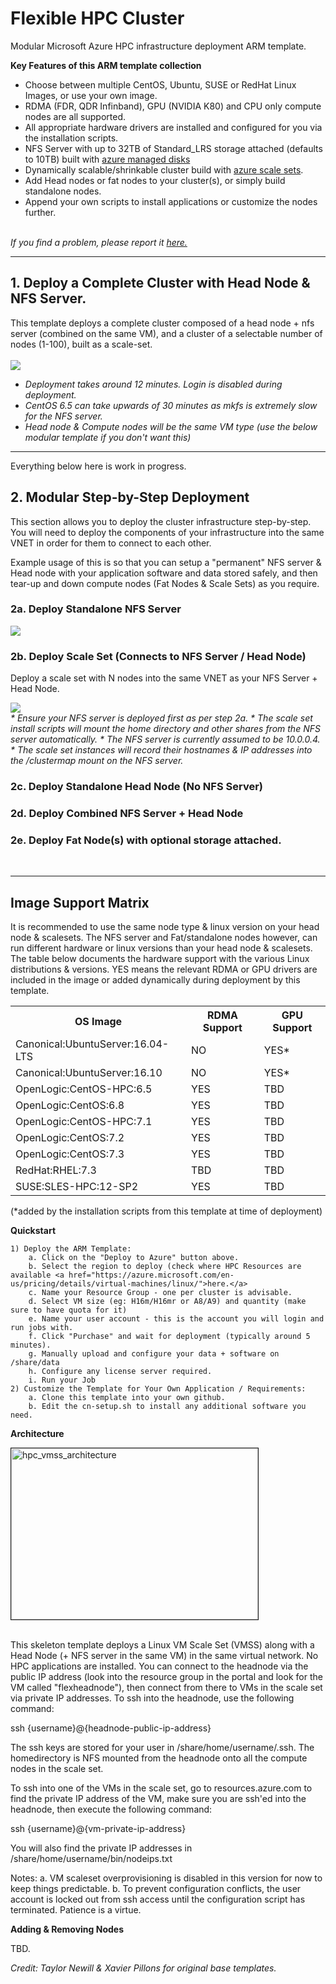 # Flexible HPC Cluster

Modular Microsoft Azure HPC infrastructure deployment ARM template.

<b>Key Features of this ARM template collection</b>
* Choose between multiple CentOS, Ubuntu, SUSE or RedHat Linux Images, or use your own image.
* RDMA (FDR, QDR Infinband), GPU (NVIDIA K80) and CPU only compute nodes are all supported. 
* All appropriate hardware drivers are installed and configured for you via the installation scripts. 
* NFS Server with up to 32TB of Standard_LRS storage attached (defaults to 10TB) built with <a href="https://azure.microsoft.com/en-us/services/managed-disks/">azure managed disks</a>
* Dynamically scalable/shrinkable cluster build with <a href="https://azure.microsoft.com/en-us/services/virtual-machine-scale-sets/">azure scale sets</a>.
* Add Head nodes or fat nodes to your cluster(s), or simply build standalone nodes.
* Append your own scripts to install applications or customize the nodes further. 
<br><br>
<i>
If you find a problem, please report it <a href="https://github.com/mkiernan/FlexHPC/issues/new">here.</a>
</i>

***
## 1. Deploy a Complete Cluster with Head Node & NFS Server. 
This template deploys a complete cluster composed of a head node + nfs server (combined on the same VM), and a cluster of a selectable number of nodes (1-100), built as a scale-set. 
<br><br>
<a href="https://portal.azure.com/#create/Microsoft.Template/uri/https%3A%2F%2Fraw.githubusercontent.com%2Fmkiernan%2FFlexHPC%2Fmaster%2Fazuredeploy.json" target="_blank">
    <img src="http://azuredeploy.net/deploybutton.png"/>
</a>
<br>
<i>
* Deployment takes around 12 minutes. Login is disabled during deployment.
* CentOS 6.5 can take upwards of 30 minutes as mkfs is extremely slow for the NFS server.
* Head node & Compute nodes will be the same VM type (use the below modular template if you don't want this)
</i>

***
Everything below here is work in progress. 

## 2. Modular Step-by-Step Deployment 
This section allows you to deploy the cluster infrastructure step-by-step. You will need to deploy the components of your infrastructure into the same VNET in order for them to connect to each other. 

Example usage of this is so that you can setup a "permanent" NFS server & Head node with your application software and data stored safely, and then tear-up and down compute nodes (Fat Nodes & Scale Sets) as you require. 
### 2a. Deploy Standalone NFS Server
<a href="https://portal.azure.com/#create/Microsoft.Template/uri/https%3A%2F%2Fraw.githubusercontent.com%2Fmkiernan%2FFlexHPC%2Fmaster%2Fnfsserver.json" target="_blank">
    <img src="http://azuredeploy.net/deploybutton.png"/>
</a>

### 2b. Deploy Scale Set (Connects to NFS Server / Head Node)

Deploy a scale set with N nodes into the same VNET as your NFS Server + Head Node. 
<br>

<a href="https://portal.azure.com/#create/Microsoft.Template/uri/https%3A%2F%2Fraw.githubusercontent.com%2Fmkiernan%2FFlexHPC%2Fmaster%2Fscaleset.json" target="_blank">
    <img src="http://azuredeploy.net/deploybutton.png"/>
</a>
<br>
<i>
* Ensure your NFS server is deployed first as per step 2a.
* The scale set install scripts will mount the home directory and other shares from the NFS server automatically. 
* The NFS server is currently assumed to be 10.0.0.4. 
* The scale set instances will record their hostnames & IP addresses into the /clustermap mount on the NFS server. 
</i>

### 2c. Deploy Standalone Head Node (No NFS Server)

### 2d. Deploy Combined NFS Server + Head Node

### 2e. Deploy Fat Node(s) with optional storage attached. 

<br>

***

## Image Support Matrix

It is recommended to use the same node type & linux version on your head node & scalesets. The NFS server and Fat/standalone nodes however, can run different hardware or linux versions than your head node & scalesets. 
<br>
The table below documents the hardware support with the various Linux distributions & versions. YES means the relevant RDMA or GPU drivers are included in the image or added dynamically during deployment by this template.
<br>
<table>
	<tr>
	<th>OS Image</th>
	<th>RDMA Support</th>
	<th>GPU Support</th>
	</tr>
	<tr><td>Canonical:UbuntuServer:16.04-LTS</td><td>NO</td><td>YES*</td></tr>
	<tr><td>Canonical:UbuntuServer:16.10</td><td>NO</td><td>YES*</td></tr>
	<tr><td>OpenLogic:CentOS-HPC:6.5</td><td>YES</td><td>TBD</td></tr>
	<tr><td>OpenLogic:CentOS:6.8</td><td>YES</td><td>TBD</td></tr>
	<tr><td>OpenLogic:CentOS-HPC:7.1</td><td>YES</td><td>TBD</td></tr>
	<tr><td>OpenLogic:CentOS:7.2</td><td>YES</td><td>TBD</td></tr>
	<tr><td>OpenLogic:CentOS:7.3</td><td>YES</td><td>TBD</td></tr>
	<tr><td>RedHat:RHEL:7.3</td><td>TBD</td><td>TBD</td></tr>
	<tr><td>SUSE:SLES-HPC:12-SP2</td><td>YES</td><td>TBD</td></tr>
</table>

(*added by the installation scripts from this template at time of deployment)

<b>Quickstart</b>

	1) Deploy the ARM Template: 
		a. Click on the "Deploy to Azure" button above.
		b. Select the region to deploy (check where HPC Resources are available <a href="https://azure.microsoft.com/en-us/pricing/details/virtual-machines/linux/">here.</a>
		c. Name your Resource Group - one per cluster is advisable. 
		d. Select VM size (eg: H16m/H16mr or A8/A9) and quantity (make sure to have quota for it)
		e. Name your user account - this is the account you will login and run jobs with.
		f. Click "Purchase" and wait for deployment (typically around 5 minutes). 
		g. Manually upload and configure your data + software on /share/data 
		h. Configure any license server required. 
		i. Run your Job
	2) Customize the Template for Your Own Application / Requirements:
		a. Clone this template into your own github. 
		b. Edit the cn-setup.sh to install any additional software you need. 

<b>Architecture</b>

<img src="https://github.com/tanewill/5clickTemplates/blob/master/images/hpc_vmss_architecture.png"  align="middle" width="395" height="274"  alt="hpc_vmss_architecture" border="1"/> <br></br>

This skeleton template deploys a Linux VM Scale Set (VMSS) along with a Head Node (+ NFS server in the same VM) in the same virtual network. No HPC applications are installed. You can connect to the headnode via the public IP address (look into the resource group in the portal and look for the VM called "flexheadnode"), then connect from there to VMs in the scale set via private IP addresses. To ssh into the headnode, use the following command:

ssh {username}@{headnode-public-ip-address}

The ssh keys are stored for your user in /share/home/username/.ssh. The homedirectory is NFS mounted from the headnode onto all the compute nodes in the scale set.

To ssh into one of the VMs in the scale set, go to resources.azure.com to find the private IP address of the VM, make sure you are ssh'ed into the headnode, then execute the following command:

ssh {username}@{vm-private-ip-address}

You will also find the private IP addresses in /share/home/username/bin/nodeips.txt

Notes:
a. VM scaleset overprovisioning is disabled in this version for now to keep things predictable. 
b. To prevent configuration conflicts, the user account is locked out from ssh access until the configuration script has terminated. Patience is a virtue. 

<b>Adding & Removing Nodes</b>

TBD. 

<i>Credit: Taylor Newill & Xavier Pillons for original base templates.</i>
